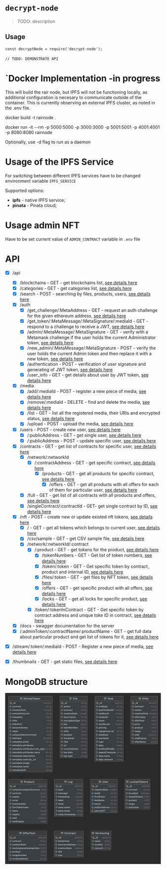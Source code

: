 # `decrypt-node`

> TODO: description

## Usage

```
const decryptNode = require('decrypt-node');

// TODO: DEMONSTRATE API
```

# `Docker Implementation -in progress

This will build the rair node, but IPFS will not be functioning locally, as additional configuration is necesary to communicate outside of the container.  This is currently observing an external IPFS cluster, as noted in the .env file.

docker build -t rairnode .

docker run -it --rm -p 5000:5000 -p 3000:3000 -p 5001:5001 -p 4001:4001 -p 8080:8080 rairnode

Optionally, use -d flag to run as a daemon

# Usage of the IPFS Service

For switching between different IPFS services have to be changed environment variable `IPFS_SERVICE`

Supported options:
 - **ipfs** - native IPFS service;
 - **pinata** - Pinata cloud;

# Usage admin NFT

Have to be set current value of `ADMIN_CONTRACT` variable in `.env` file 

# API

* [x] /api
    * [x] /blockchains - GET - get blockchains list, [see details here](readme/get_blockchains.md)
    * [x] /categories - GET - get categories list, [see details here](readme/get_categories.md)
    * [x] /search - POST - searching by files, products, users, [see details here](readme/search.md)
    * [x] /auth
        * [x] /get_challenge/:MetaAddress - GET - request an auth challenge for the given ethereum address, [see details here](readme/get_challenge.md)
        * [x] /get_token/:MetaMessage/:MetaSignature/:mediaId - GET - respond to a challenge to receive a JWT, [see details here](readme/get_token.md)
        * [x] /admin/:MetaMessage/:MetaSignature - GET - verify with a Metamask challenge if the user holds the current Administrator token, [see details here](readme/admin.md)
        * [x] /new_admin/:MetaMessage/:MetaSignature - POST - verify the user holds the current Admin token and then replace it with a new token, [see details here](readme/new_admin.md)
        * [x] /authentication - POST - verification of user signature and generating of JWT token, [see details here](readme/get_jwt_token.md)
        * [x] /user_info - GET - get details about user by JWT token, [see details here](readme/get_user_details.md)
    * [x] /media
        * [x] /add/:mediaId - POST - register a new piece of media, [see details here](readme/add_media.md)
        * [x] /remove/:mediaId - DELETE - find and delete the media, [see details here](readme/remove_media.md)
        * [x] /list - GET - list all the registered media, their URIs and encrypted status, [see details here](readme/get_all_media.md)
        * [x] /upload - POST - upload the media, [see details here](readme/upload_media.md)
    * [x] /users - POST - create new user, [see details here](readme/create_user.md)
        * [x] /:publicAddress - GET - get single user, [see details here](readme/get_user.md)
        * [x] /:publicAddress - POST - update specific user, [see details here](readme/update_user.md)
    * [x] /contracts - GET - get list of contracts for specific user, [see details here](readme/get_contracts.md)
        * [x] /network/:networkId
            * [x] /:contractAddress - GET - get specific contract, [see details here](readme/get_single_contract.md)
                * [x] /products - GET - get all products for specific contract, [see details here](readme/get_products_for_contract.md)
                    * [x] /offers - GET - get all products with all offers for each of them for particular user, [see details here](readme/get_products_offers.md)
        * [x] /full - GET - get list of all contracts with all products and offers, [see details here](readme/get_full_contracts.md)
        * [x] /singleContract/:contractId - GET- get single contract by ID, [see details here](readme/get_single_contract_by_id.md)
    * [x] /nft - POST - create new or update existed nft tokens, [see details here](readme/bulk_create_NFT_tokens.md)
        * [x] / - GET - get all tokens which belongs to current user, [see details here](readme/get_all_tokens_for_current_user.md)
        * [x] /csv/sample - GET - get CSV sample file, [see details here](readme/get_csv_sample_file.md)
        * [x] /network/:networkId/:contract
            * [x] /:product - GET - get tokens for the product, [see details here](readme/get_all_minted_tokens_from_product.md)
                * [x] /tokenNumbers - GET - Get list of token numbers, [see details here](readme/get_all_minted_token_numbers_from_product.md)
                * [x] /token/:token - GET - Get specific token by contract, product and internal ID, [see details here](readme/get_minted_token_by_contract_product_index.md)
                * [x] /files/:token - GET - get files by NFT token, [see details here](readme/get_files_by_nft.md)
                * [x] /offers - GET - get specific product with all offers, [see details here](readme/get_product_offers.md)
                * [x] /locks - GET - get all locks for specific product, [see details here](readme/get_product_locks.md)
            * [x] /token/:tokenInContract - GET - Get specific token by contract address and unique toke ID in contract, [see details here](readme/get_minted_token_by_contract_index.md)
    * [x] /docs - swagger documentation for the server
    * [x] /:adminToken/:contractName/:productName - GET - get full data about particular product and get list of tokens for it, [see details here](readme/get_token_metadata.md)
* [x] /stream/:token/:mediaId - POST - Register a new piece of media, [see details here](readme/stream.md)
* [x] /thumbnails - GET - get static files, [see details here](readme/thumbnails.md)


# MongoDB structure

![](readme/assets/rair_db.png)
